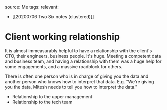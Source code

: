 source: Me
tags: 
relevant: 
- [[20200706 Two Six notes (clustered)]]


# Client working relationship

It is almost immeasurably helpful to have a relationship with the client's CTO, their engineers, business people. It's huge. Meeting a competent data and business team, and having a relationship with them was a huge help for some engagements, and a massive roadblock for others.

There is often one person who is in charge of giving you the data and another person who knows how to interpret that data. E.g. "We're giving you the data, Mitesh needs to tell you how to interpret the data."
- Relationship to the upper management
- Relationship to the tech team
